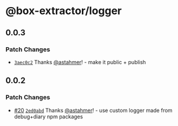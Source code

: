 # @box-extractor/logger

## 0.0.3

### Patch Changes

-   [`3aec0c2`](https://github.com/astahmer/box-extractor/commit/3aec0c2923078f674bb3c246afa2b511dc15df77) Thanks [@astahmer](https://github.com/astahmer)! - make it public + publish

## 0.0.2

### Patch Changes

-   [#20](https://github.com/astahmer/box-extractor/pull/20) [`2ed0abd`](https://github.com/astahmer/box-extractor/commit/2ed0abd950e163588568ec954e83710ebb89cff2) Thanks [@astahmer](https://github.com/astahmer)! - use custom logger made from debug+diary npm packages
